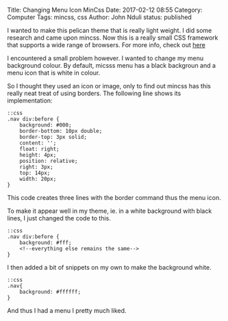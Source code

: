 Title: Changing Menu Icon MinCss
Date: 2017-02-12 08:55
Category: Computer
Tags: mincss, css
Author: John Nduli
status: published

I wanted to make this pelican theme that is really light weight. I
did some research and came upon mincss. Now this is a really small
CSS framework that supports a wide range of browsers. For more
info, check out [here](https://github.com/owenversteeg/min/tree/gh-pages/compiled)

I encountered a small problem however. I wanted to change my menu
background colour. By default, micsss menu has a black backgroun
and a menu icon that is white in colour.

So I thought they used an icon or image, only to find out mincss
has this really neat treat of using borders. The following line
shows its implementation:

    ::css
    .nav div:before {
        background: #000;
        border-bottom: 10px double;
        border-top: 3px solid;
        content: '';
        float: right;
        height: 4px;
        position: relative;
        right: 3px;
        top: 14px;
        width: 20px;
    }

This code creates three lines with the border command thus the
menu icon.

To make it appear well in my theme, ie. in a white background with
black lines, I just changed the code to this.

    ::css
    .nav div:before {
        background: #fff;
        <!--everything else remains the same-->
    }

I then added a bit of snippets on my own to make the background
white.

    ::css
    .nav{
        background: #ffffff;
    }

And thus I had a menu I pretty much liked.
